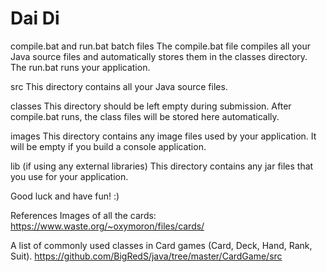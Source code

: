 # Dai Di
compile.bat and run.bat batch files
The compile.bat file compiles all your Java source files and automatically stores them in the classes directory. The run.bat runs your application.

src
This directory contains all your Java source files.

classes
This directory should be left empty during submission. After compile.bat runs, the class files will be stored here automatically.

images
This directory contains any image files used by your application. It will be empty if you build a console application.

lib (if using any external libraries)
This directory contains any jar files that you use for your application.

Good luck and have fun! :)

References
Images of all the cards: https://www.waste.org/~oxymoron/files/cards/

A list of commonly used classes in Card games (Card, Deck, Hand, Rank, Suit). https://github.com/BigRedS/java/tree/master/CardGame/src
